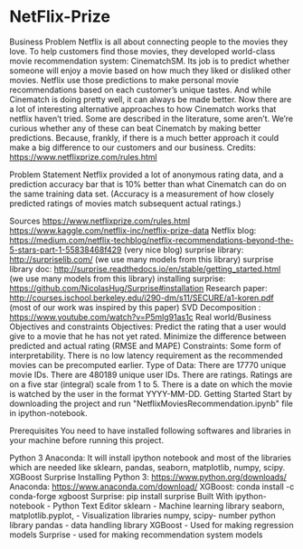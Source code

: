 # NetFlix-Prize

Business Problem 
Netflix is all about connecting people to the movies they love. To help customers find those movies, they developed world-class movie recommendation system: CinematchSM. Its job is to predict whether someone will enjoy a movie based on how much they liked or disliked other movies. Netflix use those predictions to make personal movie recommendations based on each customer’s unique tastes. And while Cinematch is doing pretty well, it can always be made better. Now there are a lot of interesting alternative approaches to how Cinematch works that netflix haven’t tried. Some are described in the literature, some aren’t. We’re curious whether any of these can beat Cinematch by making better predictions. Because, frankly, if there is a much better approach it could make a big difference to our customers and our business. Credits: https://www.netflixprize.com/rules.html

Problem Statement
Netflix provided a lot of anonymous rating data, and a prediction accuracy bar that is 10% better than what Cinematch can do on the same training data set. (Accuracy is a measurement of how closely predicted ratings of movies match subsequent actual ratings.)

Sources 
https://www.netflixprize.com/rules.html
https://www.kaggle.com/netflix-inc/netflix-prize-data
Netflix blog: https://medium.com/netflix-techblog/netflix-recommendations-beyond-the-5-stars-part-1-55838468f429 (very nice blog)
surprise library: http://surpriselib.com/ (we use many models from this library)
surprise library doc: http://surprise.readthedocs.io/en/stable/getting_started.html (we use many models from this library)
installing surprise: https://github.com/NicolasHug/Surprise#installation
Research paper: http://courses.ischool.berkeley.edu/i290-dm/s11/SECURE/a1-koren.pdf (most of our work was inspired by this paper)
SVD Decomposition : https://www.youtube.com/watch?v=P5mlg91as1c
Real world/Business Objectives and constraints 
Objectives:
Predict the rating that a user would give to a movie that he has not yet rated.
Minimize the difference between predicted and actual rating (RMSE and MAPE) 
Constraints:
Some form of interpretability.
There is no low latency requirement as the recommended movies can be precomputed earlier.
Type of Data:
There are 17770 unique movie IDs.
There are 480189 unique user IDs.
There are ratings. Ratings are on a five star (integral) scale from 1 to 5.
There is a date on which the movie is watched by the user in the format YYYY-MM-DD.
Getting Started
Start by downloading the project and run "NetflixMoviesRecommendation.ipynb" file in ipython-notebook.

Prerequisites
You need to have installed following softwares and libraries in your machine before running this project.

Python 3
Anaconda: It will install ipython notebook and most of the libraries which are needed like sklearn, pandas, seaborn, matplotlib, numpy, scipy.
XGBoost
Surprise
Installing
Python 3: https://www.python.org/downloads/
Anaconda: https://www.anaconda.com/download/
XGBoost: conda install -c conda-forge xgboost
Surprise: pip install surprise
Built With
ipython-notebook - Python Text Editor
sklearn - Machine learning library
seaborn, matplotlib.pyplot, - Visualization libraries
numpy, scipy- number python library
pandas - data handling library
XGBoost - Used for making regression models
Surprise - used for making recommendation system models
